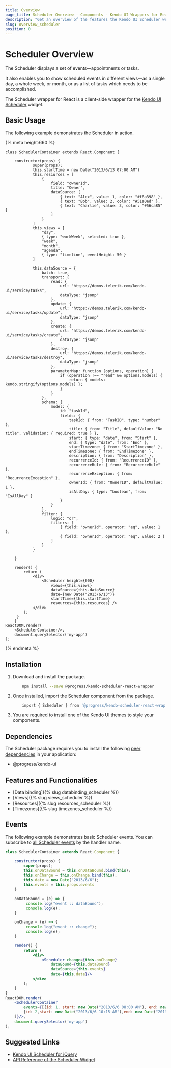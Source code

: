 ```yaml
---
title: Overview
page_title: Scheduler Overview - Components - Kendo UI Wrappers for React
description: "Get an overview of the features the Kendo UI Scheduler wrapper for React delivers and use the component in React projects."
slug: overview_scheduler
position: 0
---
```


# Scheduler Overview

The Scheduler displays a set of events&mdash;appointments or tasks.

It also enables you to show scheduled events in different views&mdash;as a single day, a whole week, or month, or as a list of tasks which needs to be accomplished.

The Scheduler wrapper for React is a client-side wrapper for the [Kendo UI Scheduler](http://docs.telerik.com/kendo-ui/api/javascript/ui/scheduler) widget.

## Basic Usage

The following example demonstrates the Scheduler in action.

{% meta height:660 %}
```jsx-preview
class SchedulerContainer extends React.Component {

    constructor(props) {
            super(props);
            this.startTime = new Date("2013/6/13 07:00 AM")
            this.resiurces = [
                {
                    field: "ownerId",
                    title: "Owner",
                    dataSource: [
                        { text: "Alex", value: 1, color: "#f8a398" },
                        { text: "Bob", value: 2, color: "#51a0ed" },
                        { text: "Charlie", value: 3, color: "#56ca85" }
                    ]
                }
            ]
            this.views = [
                "day",
                { type: "workWeek", selected: true },
                "week",
                "month",
                "agenda",
                { type: "timeline", eventHeight: 50 }
            ]

            this.dataSource = {
                batch: true,
                transport: {
                    read: {
                        url: "https://demos.telerik.com/kendo-ui/service/tasks",
                        dataType: "jsonp"
                    },
                    update: {
                        url: "https://demos.telerik.com/kendo-ui/service/tasks/update",
                        dataType: "jsonp"
                    },
                    create: {
                        url: "https://demos.telerik.com/kendo-ui/service/tasks/create",
                        dataType: "jsonp"
                    },
                    destroy: {
                        url: "https://demos.telerik.com/kendo-ui/service/tasks/destroy",
                        dataType: "jsonp"
                    },
                    parameterMap: function (options, operation) {
                        if (operation !== "read" && options.models) {
                            return { models: kendo.stringify(options.models) };
                        }
                    }
                },
                schema: {
                    model: {
                        id: "taskId",
                        fields: {
                            taskId: { from: "TaskID", type: "number" },
                            title: { from: "Title", defaultValue: "No title", validation: { required: true } },
                            start: { type: "date", from: "Start" },
                            end: { type: "date", from: "End" },
                            startTimezone: { from: "StartTimezone" },
                            endTimezone: { from: "EndTimezone" },
                            description: { from: "Description" },
                            recurrenceId: { from: "RecurrenceID" },
                            recurrenceRule: { from: "RecurrenceRule" },
                            recurrenceException: { from: "RecurrenceException" },
                            ownerId: { from: "OwnerID", defaultValue: 1 },
                            isAllDay: { type: "boolean", from: "IsAllDay" }
                        }
                    }
                },
                filter: {
                    logic: "or",
                    filters: [
                        { field: "ownerId", operator: "eq", value: 1 },
                        { field: "ownerId", operator: "eq", value: 2 }
                    ]
                }
            }

    }

    render() {
        return (
            <div>
                <Scheduler height={600}
                    views={this.views}
                    dataSource={this.dataSource}
                    date={new Date("2013/6/13")}
                    startTime={this.startTime}
                    resources={this.resources} />
            </div>
        );
     }
    }
ReactDOM.render(
    <SchedulerContainer/>,
    document.querySelector('my-app')
);
```
{% endmeta %}


## Installation

1. Download and install the package.

    ```sh
        npm install --save @progress/kendo-scheduler-react-wrapper
    ```

2. Once installed, import the Scheduler component from the package.

    ```sh
        import { Scheduler } from '@progress/kendo-scheduler-react-wrapper';
    ```

3. You are required to install one of the Kendo UI themes to style your components.

## Dependencies

The Scheduler package requires you to install the following [peer dependencies](https://nodejs.org/en/blog/npm/peer-dependencies/) in your application:

* @progress/kendo-ui

## Features and Functionalities

* [Data binding]({% slug databinding_scheduler %})
* [Views]({% slug views_scheduler %})
* [Resources]({% slug resources_scheduler %})
* [Timezones]({% slug timezones_scheduler %})

## Events

The following example demonstrates basic Scheduler events. You can subscribe to [all Scheduler events](http://docs.telerik.com/kendo-ui/api/javascript/ui/scheduler#events) by the handler name.

```jsx
class SchedulerContainer extends React.Component {

    constructor(props) {
        super(props);
        this.onDataBound = this.onDataBound.bind(this);
        this.onChange = this.onChange.bind(this);
        this.date = new Date("2013/6/6");
        this.events = this.props.events
    }

    onDataBound = (e) => {
         console.log("event :: dataBound");
         console.log(e);
    }

    onChange = (e) => {
         console.log("event :: change");
         console.log(e);
    }

    render() {
        return (
            <div>
                <Scheduler change={this.onChange}
                    dataBound={this.dataBound}
                    dataSource={this.events}
                    date={this.date}/>
            </div>
        );
    }
}
ReactDOM.render(
    <SchedulerContainer
        events={[{id: 1, start: new Date("2013/6/6 08:00 AM"), end: new Date("2013/6/6 09:00 AM"),title: "Breakfast"},
        {id: 2,start: new Date("2013/6/6 10:15 AM"),end: new Date("2013/6/6 12:30 PM"),title: "Job Interview"}
    ]}/>,
    document.querySelector('my-app')
);
```

## Suggested Links

* [Kendo UI Scheduler for jQuery](https://docs.telerik.com/kendo-ui/controls/scheduling/scheduler/overview)
* [API Reference of the Scheduler Widget](https://docs.telerik.com/kendo-ui/api/javascript/ui/scheduler)
